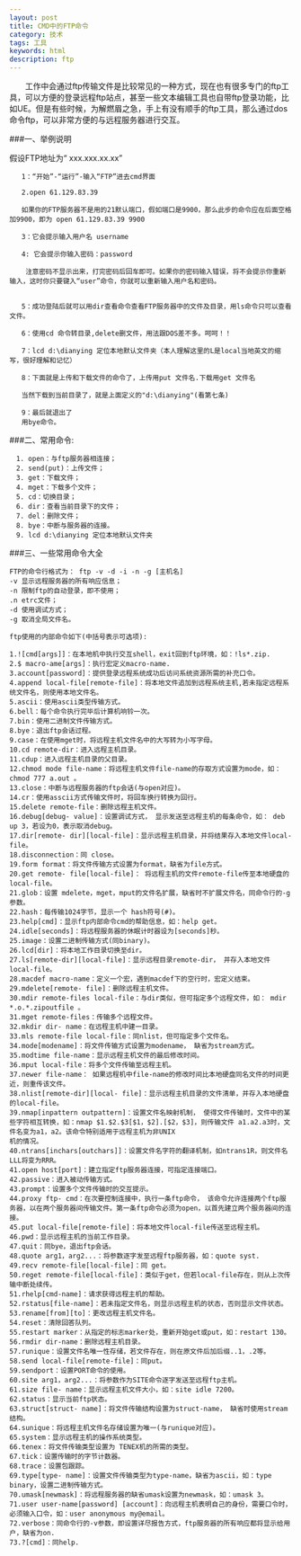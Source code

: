 ```yaml
---
layout: post
title: CMD中的FTP命令
category: 技术
tags: 工具
keywords: html
description: ftp
---
```


　　工作中会通过ftp传输文件是比较常见的一种方式，现在也有很多专门的ftp工具，可以方便的登录远程ftp站点，甚至一些文本编辑工具也自带ftp登录功能，比如UE。但是有些时候，为解燃眉之急，手上有没有顺手的ftp工具，那么通过dos命令ftp，可以非常方便的与远程服务器进行交互。

###一、举例说明

假设FTP地址为“ xxx.xxx.xx.xx”

       1：“开始”-“运行”-输入“FTP”进去cmd界面

       2.open 61.129.83.39

       如果你的FTP服务器不是用的21默认端口，假如端口是9900，那么此步的命令应在后面空格加9900，即为 open 61.129.83.39 9900

       3：它会提示输入用户名 username

       4: 它会提示你输入密码：password　　　　

		注意密码不显示出来，打完密码后回车即可。如果你的密码输入错误，将不会提示你重新输入，这时你只要键入“user”命令，你就可以重新输入用户名和密码。


       5：成功登陆后就可以用dir查看命令查看FTP服务器中的文件及目录，用ls命令只可以查看文件。

       6：使用cd 命令转目录,delete删文件，用法跟DOS差不多。呵呵！！

       7：lcd d:\dianying 定位本地默认文件夹（本人理解这里的L是local当地英文的缩写，很好理解和记忆）

       8：下面就是上传和下载文件的命令了，上传用put 文件名.下载用get 文件名

       当然下载到当前目录了，就是上面定义的"d:\dianying"(看第七条)

       9：最后就退出了
       用bye命令。

###二、常用命令:

	　1. open：与ftp服务器相连接；
	　2. send(put)：上传文件；
	　3. get：下载文件；
	　4. mget：下载多个文件；
	　5. cd：切换目录；
	　6. dir：查看当前目录下的文件；
	　7. del：删除文件；
	　8. bye：中断与服务器的连接。
	　9. lcd d:\dianying 定位本地默认文件夹

###三、一些常用命令大全

	FTP的命令行格式为： ftp -v -d -i -n -g [主机名]
	-v 显示远程服务器的所有响应信息；
	-n 限制ftp的自动登录，即不使用；
	.n etrc文件；
	-d 使用调试方式；
	-g 取消全局文件名。

	ftp使用的内部命令如下(中括号表示可选项):

	1.![cmd[args]]：在本地机中执行交互shell，exit回到ftp环境，如：!ls*.zip.
	2.$ macro-ame[args]：执行宏定义macro-name.
	3.account[password]：提供登录远程系统成功后访问系统资源所需的补充口令。
	4.append local-file[remote-file]：将本地文件追加到远程系统主机,若未指定远程系统文件名，则使用本地文件名。
	5.ascii：使用ascii类型传输方式。
	6.bell：每个命令执行完毕后计算机响铃一次。
	7.bin：使用二进制文件传输方式。
	8.bye：退出ftp会话过程。
	9.case：在使用mget时，将远程主机文件名中的大写转为小写字母。
	10.cd remote-dir：进入远程主机目录。
	11.cdup：进入远程主机目录的父目录。
	12.chmod mode file-name：将远程主机文件file-name的存取方式设置为mode，如： chmod 777 a.out 。
	13.close：中断与远程服务器的ftp会话(与open对应)。
	14.cr：使用asscii方式传输文件时，将回车换行转换为回行。
	15.delete remote-file：删除远程主机文件。
	16.debug[debug- value]：设置调试方式， 显示发送至远程主机的每条命令，如： deb up 3，若设为0，表示取消debug。
	17.dir[remote- dir][local-file]：显示远程主机目录，并将结果存入本地文件local-file。
	18.disconnection：同 close。
	19.form format：将文件传输方式设置为format，缺省为file方式。
	20.get remote- file[local-file]： 将远程主机的文件remote-file传至本地硬盘的local-file。
	21.glob：设置 mdelete，mget，mput的文件名扩展，缺省时不扩展文件名，同命令行的-g参数。
	22.hash：每传输1024字节，显示一个 hash符号(#)。
	23.help[cmd]：显示ftp内部命令cmd的帮助信息，如：help get。
	24.idle[seconds]：将远程服务器的休眠计时器设为[seconds]秒。
	25.image：设置二进制传输方式(同binary)。
	26.lcd[dir]：将本地工作目录切换至dir。
	27.ls[remote-dir][local-file]：显示远程目录remote-dir， 并存入本地文件local-file。
	28.macdef macro-name：定义一个宏，遇到macdef下的空行时，宏定义结束。
	29.mdelete[remote- file]：删除远程主机文件。
	30.mdir remote-files local-file：与dir类似，但可指定多个远程文件，如： mdir *.o.*.zipoutfile 。
	31.mget remote-files：传输多个远程文件。
	32.mkdir dir- name：在远程主机中建一目录。
	33.mls remote-file local-file：同nlist，但可指定多个文件名。
	34.mode[modename]：将文件传输方式设置为modename， 缺省为stream方式。
	35.modtime file-name：显示远程主机文件的最后修改时间。
	36.mput local-file：将多个文件传输至远程主机。
	37.newer file-name： 如果远程机中file-name的修改时间比本地硬盘同名文件的时间更近，则重传该文件。
	38.nlist[remote-dir][local- file]：显示远程主机目录的文件清单，并存入本地硬盘的local-file。
	39.nmap[inpattern outpattern]：设置文件名映射机制， 使得文件传输时，文件中的某些字符相互转换，如：nmap $1.$2.$3[$1，$2].[$2，$3]，则传输文件 a1.a2.a3时，文件名变为a1，a2。该命令特别适用于远程主机为非UNIX
	机的情况。
	40.ntrans[inchars[outchars]]：设置文件名字符的翻译机制，如ntrans1R，则文件名LLL将变为RRR。
	41.open host[port]：建立指定ftp服务器连接，可指定连接端口。
	42.passive：进入被动传输方式。
	43.prompt：设置多个文件传输时的交互提示。
	44.proxy ftp- cmd：在次要控制连接中，执行一条ftp命令， 该命令允许连接两个ftp服务器，以在两个服务器间传输文件。第一条ftp命令必须为open，以首先建立两个服务器间的连接。
	45.put local-file[remote-file]：将本地文件local-file传送至远程主机。
	46.pwd：显示远程主机的当前工作目录。
	47.quit：同bye，退出ftp会话。
	48.quote arg1，arg2...：将参数逐字发至远程ftp服务器，如：quote syst.
	49.recv remote-file[local-file]：同 get。
	50.reget remote-file[local-file]：类似于get，但若local-file存在，则从上次传输中断处续传。
	51.rhelp[cmd-name]：请求获得远程主机的帮助。
	52.rstatus[file-name]：若未指定文件名，则显示远程主机的状态，否则显示文件状态。
	53.rename[from][to]：更改远程主机文件名。
	54.reset：清除回答队列。
	55.restart marker：从指定的标志marker处，重新开始get或put，如：restart 130。
	56.rmdir dir-name：删除远程主机目录。
	57.runique：设置文件名唯一性存储，若文件存在，则在原文件后加后缀..1，.2等。
	58.send local-file[remote-file]：同put。
	59.sendport：设置PORT命令的使用。
	60.site arg1，arg2...：将参数作为SITE命令逐字发送至远程ftp主机。
	61.size file- name：显示远程主机文件大小，如：site idle 7200。
	62.status：显示当前ftp状态。
	63.struct[struct- name]：将文件传输结构设置为struct-name， 缺省时使用stream结构。
	64.sunique：将远程主机文件名存储设置为唯一(与runique对应)。
	65.system：显示远程主机的操作系统类型。
	66.tenex：将文件传输类型设置为 TENEX机的所需的类型。
	67.tick：设置传输时的字节计数器。
	68.trace：设置包跟踪。
	69.type[type- name]：设置文件传输类型为type-name，缺省为ascii，如：type binary，设置二进制传输方式。
	70.umask[newmask]：将远程服务器的缺省umask设置为newmask，如：umask 3。
	71.user user-name[password] [account]：向远程主机表明自己的身份，需要口令时，必须输入口令，如：user anonymous my@email。
	72.verbose：同命令行的-v参数，即设置详尽报告方式，ftp服务器的所有响应都将显示给用户，缺省为on.
	73.?[cmd]：同help.
